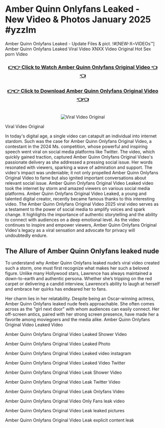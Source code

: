 # Amber Quinn Onlyfans Leaked - New Video & Photos January 2025 #yzzIm

Amber Quinn Onlyfans Leaked - Update Files & pict. !#[NEW-X~VIDEOs™] Amber Quinn Onlyfans Leaked Viral Video XNXX Video Original Hot Sex porn Video
<br>
<div align="center">
<h3><a href="https://links2leaks.com?utm_source=amberquinn&utm_medium=gitlong" rel="nofollow">👉👉 Click to Watch Amber Quinn Onlyfans Original Video 👈👈</a></h3>
<h3><a href="https://links2leaks.com?utm_source=amberquinn&utm_medium=gitlong" rel="nofollow">👉👉 Click to Download Amber Quinn Onlyfans Original Video 👈👈</a></h3>
<br>
<a href="https://links2leaks.com?utm_source=amberquinn&utm_medium=gitlong" rel="nofollow"><img src="https://i.ibb.co/Gkj2r4b/banner.png" alt="Viral Video Original" style="max-width: 100%; display: inline-block;" data-target="animated-image.originalImage"></a>
</div>

Viral Video Original

In today's digital age, a single video can catapult an individual into internet stardom. Such was the case for Amber Quinn Onlyfans Original Video, a contestant in the 2024 Ms. competition, whose powerful and inspiring speech went viral on social media platforms like Twitter.
The video, which quickly gained traction, captured Amber Quinn Onlyfans Original Video's passionate delivery as she addressed a pressing social issue. Her words resonated with viewers, sparking a wave of admiration and support. The video's impact was undeniable; it not only propelled Amber Quinn Onlyfans Original Video to fame but also ignited important conversations about relevant social issue.
Amber Quinn Onlyfans Original Video Leaked video took the internet by storm and amazed viewers on various social media platforms. Amber Quinn Onlyfans Original Video Leaked, a young and talented digital creator, recently became famous thanks to this interesting video.
The Amber Quinn Onlyfans Original Video 2025 viral video serves as a testament to the power of social media to amplify voices and spark change. It highlights the importance of authentic storytelling and the ability to connect with audiences on a deep emotional level. As the video continues to inspire and empower viewers, Amber Quinn Onlyfans Original Video's legacy as a viral sensation and advocate for privacy will undoubtedly endure.

<h2>The Allure of Amber Quinn Onlyfans leaked nude</h2>


To understand why Amber Quinn Onlyfans leaked nude’s viral video created such a storm, one must first recognize what makes her such a beloved figure. Unlike many Hollywood stars, Lawrence has always maintained a down-to-earth and authentic persona. Whether she’s tripping on the red carpet or delivering a candid interview, Lawrence’s ability to laugh at herself and embrace her quirks has endeared her to fans.

Her charm lies in her relatability. Despite being an Oscar-winning actress, Amber Quinn Onlyfans leaked nude feels approachable. She often comes across as the "girl next door" with whom audiences can easily connect. Her off-screen antics, paired with her strong screen presence, have made her a favorite among moviegoers and the media alike.
Amber Quinn Onlyfans Original Video Leaked Video

Amber Quinn Onlyfans Original Video Leaked Shower Video

Amber Quinn Onlyfans Original Video Leaked Photo

Amber Quinn Onlyfans Original Video Leaked video instagram

Amber Quinn Onlyfans Original Video Leaked Video Twitter

Amber Quinn Onlyfans Original Video Leak Shower Video

Amber Quinn Onlyfans Original Video Leak Twitter Video

Amber Quinn Onlyfans Original Video Leak Onlyfans Video

Amber Quinn Onlyfans Original Video Only Fans leak video

Amber Quinn Onlyfans Original Video Leak leaked pictures

Amber Quinn Onlyfans Original Video Leak explicit content leak